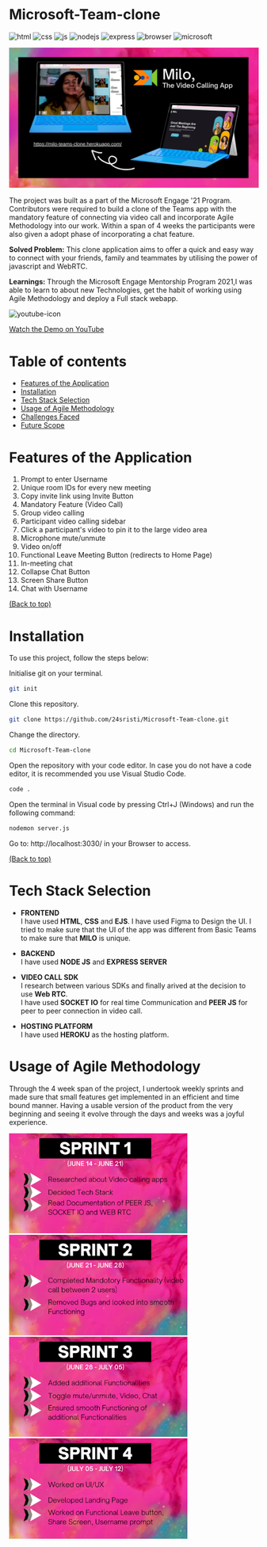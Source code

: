 # Microsoft-Team-clone

![html](https://img.shields.io/badge/HTML5-E34F26?style=for-the-badge&logo=html5&logoColor=white)
![css](https://img.shields.io/badge/CSS3-1572B6?style=for-the-badge&logo=css3&logoColor=white)
![js](https://img.shields.io/badge/JavaScript-F7DF1E?style=for-the-badge&logo=javascript&logoColor=black)
![nodejs](https://img.shields.io/badge/Node.js-339933?style=for-the-badge&logo=nodedotjs&logoColor=white)
![express](https://img.shields.io/badge/Express.js-000000?style=for-the-badge&logo=express&logoColor=white)
![browser](https://img.shields.io/badge/Google_chrome-4285F4?style=for-the-badge&logo=Google-chrome&logoColor=white)
![microsoft](https://img.shields.io/badge/Microsoft-666666?style=for-the-badge&logo=microsoft&logoColor=white)

<img src="/public/engage.png"/><br>

The project was built as a part of the Microsoft Engage '21 Program. Contributors were required to build a clone of the Teams app with the mandatory feature of connecting via video call and incorporate Agile Methodology into our work. Within a span of 4 weeks the participants were also given a adopt phase of incorporating a chat feature. <br />

<b>Solved Problem:</b> This clone application aims to offer a quick and easy way to connect with your friends, family and teammates by utilising the power of javascript and WebRTC.

<b>Learnings:</b> Through the Microsoft Engage Mentorship Program 2021,I was able to learn to about new Technologies, get the habit of working using Agile Methodology and deploy a Full stack webapp.

<img src="https://image.flaticon.com/icons/png/512/1384/1384060.png" alt="youtube-icon" width="50px"> 

[Watch the Demo on YouTube](https://youtu.be/j8OXamMeboU)

# Table of contents

- [Features of the Application](#features-of-the-application)
- [Installation](#installation)
- [Tech Stack Selection](#tech-stack-selection)
- [Usage of Agile Methodology](#usage-of-agile-methodology)
- [Challenges Faced](#challenges-faced)
- [Future Scope](#future-scope)

# Features of the Application

1. Prompt to enter Username
2. Unique room IDs for every new meeting
3. Copy invite link using Invite Button
4. Mandatory Feature (Video Call)
5. Group video calling 
6. Participant video calling sidebar 
7. Click a participant's video to pin it to the large video area
8. Microphone mute/unmute 
9. Video on/off 
10. Functional Leave Meeting Button (redirects to Home Page)
11. In-meeting chat
12. Collapse Chat Button
13. Screen Share Button
14. Chat with Username

[(Back to top)](#table-of-contents)

# Installation 
To use this project, follow the steps below:

Initialise git on your terminal.

```bash
git init
```
Clone this repository.

```bash
git clone https://github.com/24sristi/Microsoft-Team-clone.git
``` 

Change the directory. 

```bash
cd Microsoft-Team-clone
```

Open the repository with your code editor. 
In case you do not have a code editor, it is recommended you use Visual Studio Code. 

```bash
code .
```

Open the terminal in Visual code by pressing Ctrl+J (Windows) and run the following command:

```bash
nodemon server.js
```

Go to: http://localhost:3030/ in your Browser to access.

[(Back to top)](#table-of-contents)

# Tech Stack Selection

* <b> FRONTEND </b> <br>
I have used **HTML**, **CSS** and **EJS**. I have used Figma to Design the UI. I tried to make sure that the UI of the app was different from Basic Teams to make sure that **MILO** is unique.

* <b> BACKEND </b> <br>
I have used **NODE JS** and **EXPRESS SERVER**

* <b> VIDEO CALL SDK </b> <br>
I research between various SDKs and finally arived at the decision to use **Web RTC**. <br>
I have used **SOCKET IO** for real time Communication and **PEER JS** for peer to peer connection in video call.

* <b> HOSTING PLATFORM </b> <br>
I have used **HEROKU** as the hosting platform.

# Usage of Agile Methodology

Through the 4 week span of the project, I undertook weekly sprints and made sure that small features get implemented in an efficient and time bound manner. Having a usable version of the product from the very beginning and seeing it evolve through the days and weeks was a joyful experience.<br>
<p float ="left">
  <img src="/public/sprint1.png" width=360/><img src="/public/sprint2.png" width=360/><br>
  <img src="/public/sprint3.png" width=360/><img src="/public/sprint4.png" width=360/><br>
</p>




